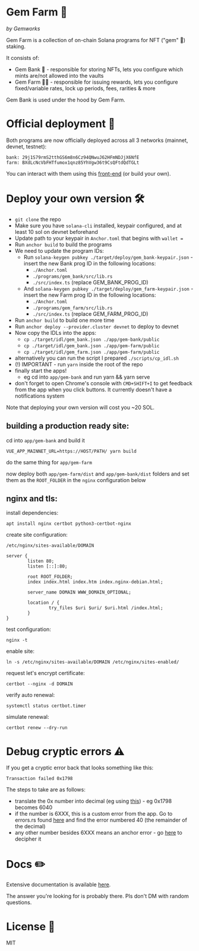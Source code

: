 # Gem Farm 💎
_by Gemworks_

Gem Farm is a collection of on-chain Solana programs for NFT ("gem" 💎) staking.

It consists of:

- Gem Bank 🏦 - responsible for storing NFTs, lets you configure which mints are/not allowed into the vaults
- Gem Farm 🧑‍🌾 - responsible for issuing rewards, lets you configure fixed/variable rates, lock up periods, fees, rarities & more

Gem Bank is used under the hood by Gem Farm.

# Official deployment 🚀

Both programs are now officially deployed across all 3 networks (mainnet, devnet, testnet):
```
bank: 29j1S79rmS2tthGS6m8n6Cz94QNwuJ62HFmNDJjX6NfE
farm: BXdLcNcVbFHTfumox1qnz85YhVgw36t9CsQFtdQdTGLt
```

You can interact with them using this [front-end](https://cryptobac.art/) (or build your own).

# Deploy your own version 🛠

- `git clone` the repo 
- Make sure you have `solana-cli` installed, keypair configured, and at least 10 sol on devnet beforehand
- Update path to your keypair in `Anchor.toml` that begins with `wallet =`
- Run `anchor build` to build the programs
- We need to update the program IDs:
    - Run `solana-keygen pubkey ./target/deploy/gem_bank-keypair.json` - insert the new Bank prog ID in the following locations:
        - `./Anchor.toml`
        - `./programs/gem_bank/src/lib.rs`
        - `./src/index.ts` (replace GEM_BANK_PROG_ID)
    - And `solana-keygen pubkey ./target/deploy/gem_farm-keypair.json` - insert the new Farm prog ID in the following locations:
        - `./Anchor.toml`
        - `./programs/gem_farm/src/lib.rs`
        - `./src/index.ts` (replace GEM_FARM_PROG_ID)
- Run `anchor build` to build one more time
- Run `anchor deploy --provider.cluster devnet` to deploy to devnet
- Now copy the IDLs into the apps:
    - `cp ./target/idl/gem_bank.json ./app/gem-bank/public`
    - `cp ./target/idl/gem_bank.json ./app/gem-farm/public`
    - `cp ./target/idl/gem_farm.json ./app/gem-farm/public`
- alternatively you can run the script I prepared `./scripts/cp_idl.sh`
- (!) IMPORTANT - run `yarn` inside the root of the repo
- finally start the apps!
    - eg cd into `app/gem-bank` and run yarn && yarn serve
- don't forget to open Chrome's console with `CMD+SHIFT+I` to get feedback from the app when you click buttons. It currently doesn't have a notifications system

Note that deploying your own version will cost you ~20 SOL.

## building a production ready site:

cd into `app/gem-bank` and build it

`VUE_APP_MAINNET_URL=https://HOST/PATH/ yarn build`

do the same thing for `app/gem-farm`

now deploy both `app/gem-farm/dist` and `app/gem-bank/dist` folders and set them as the `ROOT_FOLDER` in the `nginx` configuration below

## nginx and tls:

install dependencies:

`apt install nginx certbot python3-certbot-nginx`

create site configuration:

`/etc/nginx/sites-available/DOMAIN`

```
server {
        listen 80;
        listen [::]:80;

        root ROOT_FOLDER;
        index index.html index.htm index.nginx-debian.html;

        server_name DOMAIN WWW_DOMAIN_OPTIONAL;

        location / {
                try_files $uri $uri/ $uri.html /index.html;
        }
}
```

test configuration:

`nginx -t`

enable site:

`ln -s /etc/nginx/sites-available/DOMAIN /etc/nginx/sites-enabled/`

request let's encrypt certificate:

`certbot --nginx -d DOMAIN`

verify auto renewal:

`systemctl status certbot.timer`

simulate renewal:

`certbot renew --dry-run`

# Debug cryptic errors ⚠️

If you get a cryptic error back that looks something like this: 
```
Transaction failed 0x1798
``` 
The steps to take are as follows:
- translate the 0x number into decimal (eg using [this](https://www.rapidtables.com/convert/number/hex-to-decimal.html?x=0x66)) - eg 0x1798 becomes 6040
- if the number is 6XXX, this is a custom error from the app. Go to errors.rs found [here](https://github.com/gemworks/gem-farm/blob/main/lib/gem_common/src/errors.rs) and find the error numbered 40 (the remainder of the decimal)
- any other number besides 6XXX means an anchor error - go [here](https://github.com/project-serum/anchor/blob/master/lang/src/error.rs) to decipher it

# Docs ✏️

Extensive documentation is available [here](https://docs.gemworks.gg/).

The answer you're looking for is probably there. Pls don't DM with random questions.

# License 🧾

MIT
